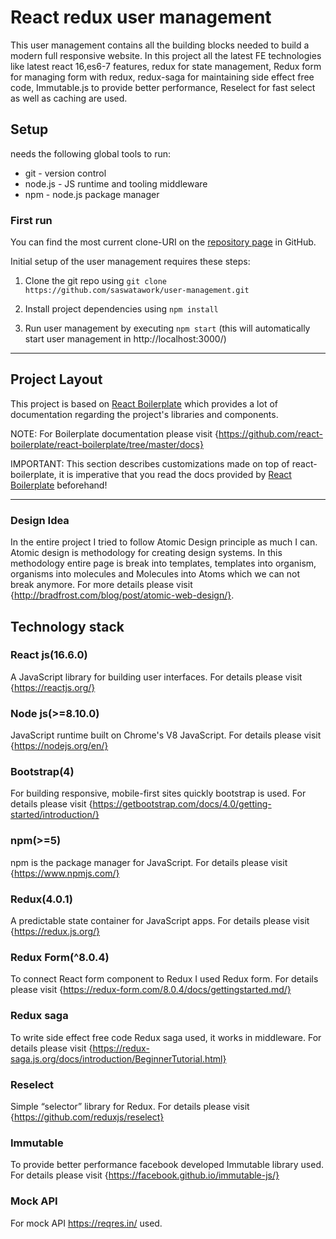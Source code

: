 # React redux user management

This user management contains all the building blocks needed to build a modern full responsive website. In this project all the latest FE technologies like latest react 16,es6-7 features, redux for state management, Redux form for managing form with redux, redux-saga for maintaining side effect free code, Immutable.js to provide better performance, Reselect for fast select as well as caching are used.

## Setup

needs the following global tools to run:
* git - version control
* node.js - JS runtime and tooling middleware
* npm - node.js package manager

### First run

You can find the most current clone-URI on the [repository page](https://github.com/saswatawork/user-management.git) in GitHub.

Initial setup of the user management requires these steps:

1. Clone the git repo using `git clone https://github.com/saswatawork/user-management.git`

2. Install project dependencies using `npm install`

3. Run user management by executing `npm start` (this will automatically start user management in http://localhost:3000/)

---

## Project Layout

This project is based on [React Boilerplate](https://github.com/react-boilerplate/react-boilerplate) which provides a lot of documentation regarding the project's libraries and components.

NOTE: For Boilerplate documentation please visit {https://github.com/react-boilerplate/react-boilerplate/tree/master/docs}

IMPORTANT: This section describes customizations made on top of react-boilerplate, it is imperative that you read the docs provided by [React Boilerplate](https://github.com/react-boilerplate/react-boilerplate)  beforehand!

---

### Design Idea

In the entire project I tried to follow Atomic Design principle as much I can. Atomic design is methodology for creating design systems. In this methodology entire page is break into templates, templates into organism, organisms into molecules and Molecules into Atoms which we can not break anymore. For more details please visit {http://bradfrost.com/blog/post/atomic-web-design/}.

## Technology stack

### React js(16.6.0)
A JavaScript library for building user interfaces. For details please visit {https://reactjs.org/}

### Node js(>=8.10.0)
JavaScript runtime built on Chrome's V8 JavaScript. For details please visit {https://nodejs.org/en/}


### Bootstrap(4)
For building responsive, mobile-first sites quickly bootstrap is used. For details please visit {https://getbootstrap.com/docs/4.0/getting-started/introduction/}

### npm(>=5)
npm is the package manager for JavaScript. For details please visit {https://www.npmjs.com/}

### Redux(4.0.1)
A predictable state container for JavaScript apps. For details please visit {https://redux.js.org/}

### Redux Form(^8.0.4)
To connect React form component to Redux I used Redux form. For details please visit {https://redux-form.com/8.0.4/docs/gettingstarted.md/}

### Redux saga
To write side effect free code Redux saga used, it works in middleware. For details please visit {https://redux-saga.js.org/docs/introduction/BeginnerTutorial.html}

### Reselect
Simple “selector” library for Redux. For details please visit {https://github.com/reduxjs/reselect}

### Immutable
To provide better performance facebook developed Immutable library used. For details please visit {https://facebook.github.io/immutable-js/}

### Mock API
For mock API https://reqres.in/ used.
